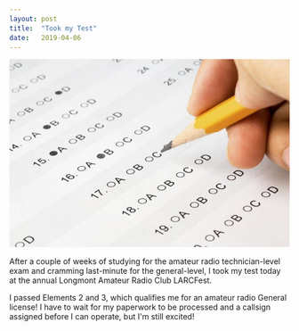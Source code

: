 ```yaml
---
layout: post
title:  "Took my Test"
date:   2019-04-06
---
```

![Multiple choice test](/assets/bubble_test.jpg)

After a couple of weeks of studying for the amateur radio technician-level exam and cramming
last-minute for the general-level, I took my test today at the annual Longmont Amateur Radio Club
LARCFest.

I passed Elements 2 and 3, which qualifies me for an amateur radio General license! I have to wait
for my paperwork to be processed and a callsign assigned before I can operate, but I'm still
excited!
